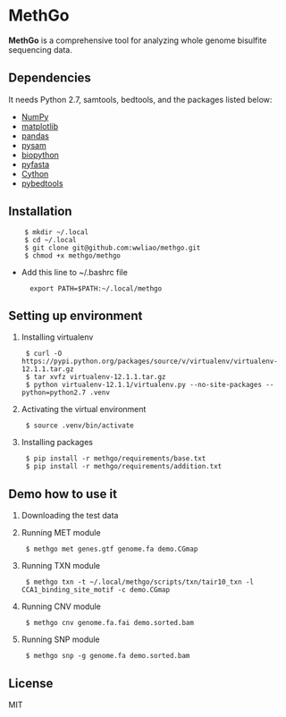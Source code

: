 # MethGo
**MethGo** is a comprehensive tool for analyzing whole genome bisulfite sequencing data.

## Dependencies
It needs Python 2.7, samtools, bedtools, and the packages listed below:
- [NumPy](http://www.numpy.org/)
- [matplotlib](http://matplotlib.org/)
- [pandas](http://pandas.pydata.org/)
- [pysam](http://pysam.readthedocs.org/)
- [biopython](http://biopython.org/)
- [pyfasta](https://pypi.python.org/pypi/pyfasta/)
- [Cython](http://cython.org/)
- [pybedtools](https://pythonhosted.org/pybedtools/)

## Installation

        $ mkdir ~/.local
        $ cd ~/.local
        $ git clone git@github.com:wwliao/methgo.git
        $ chmod +x methgo/methgo

- Add this line to ~/.bashrc file

        export PATH=$PATH:~/.local/methgo

## Setting up environment
1. Installing virtualenv

        $ curl -O https://pypi.python.org/packages/source/v/virtualenv/virtualenv-12.1.1.tar.gz
        $ tar xvfz virtualenv-12.1.1.tar.gz
        $ python virtualenv-12.1.1/virtualenv.py --no-site-packages --python=python2.7 .venv

2. Activating the virtual environment

        $ source .venv/bin/activate

3. Installing packages

        $ pip install -r methgo/requirements/base.txt
        $ pip install -r methgo/requirements/addition.txt

## Demo how to use it
1. Downloading the test data
2. Running MET module

        $ methgo met genes.gtf genome.fa demo.CGmap

3. Running TXN module

        $ methgo txn -t ~/.local/methgo/scripts/txn/tair10_txn -l CCA1_binding_site_motif -c demo.CGmap

4. Running CNV module

        $ methgo cnv genome.fa.fai demo.sorted.bam

5. Running SNP module

        $ methgo snp -g genome.fa demo.sorted.bam

## License
MIT
